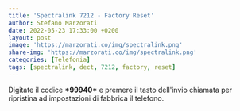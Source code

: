 ```yaml
---
title: 'Spectralink 7212 - Factory Reset'
author: Stefano Marzorati
date: 2022-05-23 17:33:00 +0200
layout: post
image: 'https://marzorati.co/img/spectralink.png'
share-img: 'https://marzorati.co/img/spectralink.png'
categories: [Telefonia]
tags: [spectralink, dect, 7212, factory, reset]
---
```

 Digitate il codice <b>&#42;99940&#42;</b> e premere il tasto dell'invio chiamata per ripristina ad impostazioni di fabbrica il telefono.   